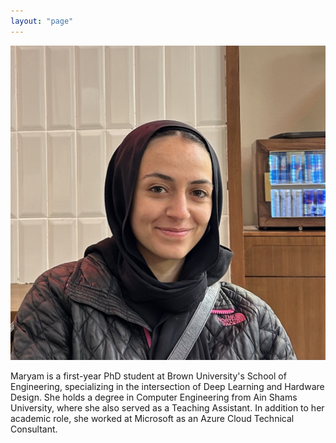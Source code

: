 ```yaml
---
layout: "page"
---
```




![](/members/Maryam.jpg)

Maryam is a first-year PhD student at Brown University's School of Engineering, specializing in the intersection of Deep Learning and Hardware Design. She holds a degree in Computer Engineering from Ain Shams University, where she also served as a Teaching Assistant. In addition to her academic role, she worked at Microsoft as an Azure Cloud Technical Consultant.

